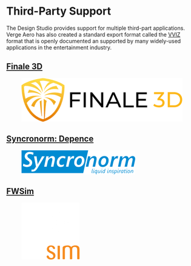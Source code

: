 # Third-Party Support

The Design Studio provides support for multiple third-part applications. Verge Aero has also created a standard export format called the [VVIZ ](../vviz-format.md)format that is openly documented an supported by many widely-used applications in the entertainment industry.

## [Finale 3D](../vviz-format.md#finale3d)

<figure><img src="../../../.gitbook/assets/images (1).png" alt=""><figcaption></figcaption></figure>

## [Syncronorm: Depence](syncronorm-depence.md)

<figure><img src="../../../.gitbook/assets/image (3) (1).png" alt=""><figcaption></figcaption></figure>

## [FWSim](https://www.fwsim.com/doc/en/drone_shows.html)

<figure><img src="../../../.gitbook/assets/image (35).png" alt=""><figcaption></figcaption></figure>

